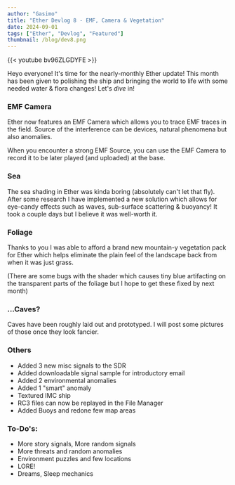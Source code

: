 ```yaml
---
author: "Gasimo"
title: "Ether Devlog 8 - EMF, Camera & Vegetation"
date: 2024-09-01
tags: ["Ether", "Devlog", "Featured"]
thumbnail: /blog/dev8.png
---
```



{{< youtube bv96ZLGDYFE >}}

Heyo everyone! It's time for the nearly-monthly Ether update! This month has been given to polishing the ship and bringing the world to life with some needed water & flora changes! Let's *dive* in!

### EMF Camera

Ether now features an EMF Camera which allows you to trace EMF traces in the field. Source of the interference can be devices, natural phenomena but also anomalies.

When you encounter a strong EMF Source, you can use the EMF Camera to record it to be later played (and uploaded) at the base.

### Sea

The sea shading in Ether was kinda boring (absolutely can't let that fly). After some research I have implemented a new solution which allows for eye-candy effects such as waves, sub-surface scattering & buoyancy! It took a couple days but I believe it was well-worth it.

### Foliage

Thanks to you I was able to afford a brand new mountain-y vegetation pack for Ether which helps eliminate the plain feel of the landscape back from when it was just grass.

(There are some bugs with the shader which causes tiny blue artifacting on the transparent parts of the foliage but I hope to get these fixed by next month)

### ...Caves?

Caves have been roughly laid out and prototyped. I will post some pictures of those once they look fancier.

### Others

* Added 3 new misc signals to the SDR
* Added downloadable signal sample for introductory email
* Added 2 environmental anomalies
* Added 1 "smart" anomaly
* Textured IMC ship
* RC3 files can now be replayed in the File Manager
* Added Buoys and redone few map areas

### To-Do's:

* More story signals, More random signals
* More threats and random anomalies
* Environment puzzles and few locations
* LORE!
* Dreams, Sleep mechanics